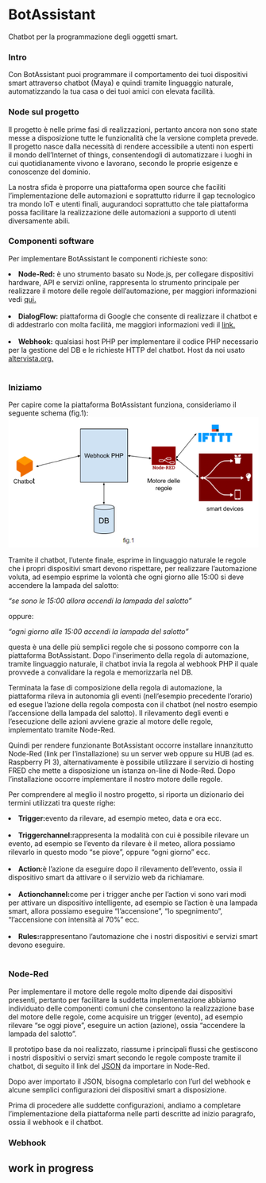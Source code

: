 # BotAssistant
Chatbot per la programmazione degli oggetti smart.

<h3>Intro</h3>

<p>Con BotAssistant puoi programmare il comportamento dei tuoi dispositivi smart attraverso chatbot (Maya) e quindi tramite linguaggio naturale, automatizzando la tua casa o dei tuoi amici con elevata facilità.</p>

<h3>Node sul progetto</h3>

<p>Il progetto è nelle prime fasi di realizzazioni, pertanto ancora non sono state messe a disposizione tutte le funzionalità che la versione completa prevede. Il progetto nasce dalla necessità di rendere accessibile a utenti non esperti il mondo dell’Internet of things, consentendogli di automatizzare i luoghi in cui quotidianamente vivono e lavorano, secondo le proprie esigenze e conoscenze del dominio.

La nostra sfida è proporre una piattaforma open source che faciliti l’implementazione delle automazioni e soprattutto ridurre il gap tecnologico tra mondo IoT e utenti finali, augurandoci soprattutto che tale piattaforma possa facilitare la realizzazione delle automazioni a supporto di utenti diversamente abili.
</p>

<h3>Componenti software</h3>

<p>Per implementare BotAssistant le componenti richieste sono:
  <li><b>Node-Red:</b> è uno strumento basato su Node.js, per collegare dispositivi hardware, API e servizi online, rappresenta lo   strumento principale per realizzare il motore delle regole dell’automazione, per maggiori informazioni vedi <a href="https://nodered.org/">qui.</a></li><br>
  
  <li><b>DialogFlow:</b> piattaforma di Google che consente di realizzare il chatbot e di addestrarlo con molta facilità, me maggiori informazioni vedi il <a href="https://dialogflow.com/">link.</a></li><br>
  
  <li><b>Webhook:</b> qualsiasi host PHP per implementare il codice PHP necessario per la gestione del DB e le richieste HTTP del chatbot. Host da noi usato <a href="http://altervista.org/">altervista.org.</a></li><br></p>
  
 <h3>Iniziamo</h3>
 
 <p>Per capire come la piattaforma BotAssistant funziona, consideriamo il seguente schema (fig.1):

<img src="https://github.com/botassistant/BotAssistant/blob/master/fig1.PNG?raw=true" alt="fig.1">

Tramite il chatbot, l’utente finale, esprime in linguaggio naturale le regole che i propri dispositivi smart devono rispettare, per realizzare l’automazione voluta, ad esempio esprime la volontà che ogni giorno alle 15:00 si deve accendere la lampada del salotto:

<i>“se sono le 15:00 allora accendi la lampada del salotto”</i>

oppure:

<i>“ogni giorno alle 15:00 accendi la lampada del salotto”</i>

questa è una delle più semplici regole che si possono comporre con la piattaforma BotAssistant. Dopo l'inserimento della regola di automazione, tramite linguaggio naturale, il chatbot invia la regola al webhook PHP il quale provvede a convalidare la regola e memorizzarla nel DB.</p>

<p>Terminata la fase di composizione della regola di automazione, la piattaforma rileva in autonomia gli eventi (nell’esempio precedente l’orario) ed esegue l’azione della regola composta con il chatbot (nel nostro esempio l’accensione della lampada del salotto). Il rilevamento degli eventi e l’esecuzione delle azioni avviene grazie al motore delle regole, implementato tramite Node-Red.</p>

<p>Quindi per rendere funzionante BotAssistant occorre installare innanzitutto Node-Red (link per l’installazione) su un server web oppure su HUB (ad es. Raspberry PI 3), alternativamente è possibile utilizzare il servizio di hosting FRED che mette a disposizione un istanza on-line di Node-Red. Dopo l’installazione occorre implementare il nostro motore delle regole.</p>

<p>Per comprendere al meglio il nostro progetto, si riporta un dizionario dei termini utilizzati tra queste righe:
  <li><b>Trigger:</b>evento da rilevare, ad esempio meteo, data e ora ecc.</li><br>
  
  <li><b>Triggerchannel:</b>rappresenta la modalità con cui è possibile rilevare un evento, ad esempio se l’evento da rilevare è il meteo, allora possiamo rilevarlo in questo modo “se piove”, oppure “ogni giorno” ecc.</li><br>
  
  <li><b>Action:</b>è l’azione da eseguire dopo il rilevamento dell’evento, ossia il dispositivo smart da attivare o il servizio web da richiamare.</li><br>
  
  <li><b>Actionchannel:</b>come per i trigger anche per l’action vi sono vari modi per attivare un dispositivo intelligente, ad esempio se l’action è una lampada smart, allora possiamo eseguire  “l’accensione”, “lo spegnimento”, “l’accensione con intensità al 70%” ecc.</li><br>
  
  <li><b>Rules:</b>rappresentano l’automazione che i nostri dispositivi e servizi smart devono eseguire.</li><br></p>
  
 <h3>Node-Red</h3>
  
 <p>Per implementare il motore delle regole molto dipende dai dispositivi presenti, pertanto per facilitare la suddetta implementazione abbiamo individuato delle componenti comuni che consentono la realizzazione base del motore delle regole, come acquisire un trigger (evento), ad esempio rilevare “se oggi piove”, eseguire un action (azione), ossia “accendere la lampada del salotto”.</p>

<p>Il prototipo base da noi realizzato, riassume i principali flussi che gestiscono i nostri dispositivi o servizi smart secondo le regole composte tramite il chatbot, di seguito il link del <a href="https://github.com/botassistant/BotAssistant/blob/master/flows.json">JSON</a> da importare in Node-Red.</p>

<p>Dopo aver importato il JSON, bisogna completarlo con l’url del webhook e alcune semplici configurazioni dei dispositivi smart a disposizione.</p>

<p>Prima di procedere alle suddette configurazioni, andiamo a completare l’implementazione della piattaforma nelle parti descritte ad inizio paragrafo, ossia il webhook e il chatbot.</p>

<h3>Webhook</h3>

<p><h2>work in progress</h2></p>
